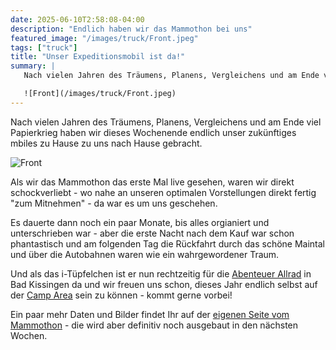 ```yaml
---
date: 2025-06-10T2:58:08-04:00
description: "Endlich haben wir das Mammothon bei uns"
featured_image: "/images/truck/Front.jpeg"
tags: ["truck"]
title: "Unser Expeditionsmobil ist da!"
summary: |
   Nach vielen Jahren des Träumens, Planens, Vergleichens und am Ende viel Papierkrieg haben wir dieses Wochenende endlich unser zukünftiges mbiles zu Hause zu uns nach Hause gebracht.

   ![Front](/images/truck/Front.jpeg)
---
```

Nach vielen Jahren des Träumens, Planens, Vergleichens und am Ende viel Papierkrieg haben wir dieses Wochenende endlich unser zukünftiges mbiles zu Hause zu uns nach Hause gebracht.

![Front](/images/truck/Front.jpeg)

Als wir das Mammothon das erste Mal live gesehen, waren wir direkt schockverliebt - wo nahe an unseren optimalen Vorstellungen direkt fertig "zum Mitnehmen" - da war es um uns geschehen. 

Es dauerte dann noch ein paar Monate, bis alles orgianiert und unterschrieben war - aber die erste Nacht nach dem Kauf war schon phantastisch und am folgenden Tag die Rückfahrt durch das schöne Maintal und über die Autobahnen waren wie ein wahrgewordener Traum.

Und als das i-Tüpfelchen ist er nun rechtzeitig für die [Abenteuer Allrad](https://www.abenteuer-allrad.de/) in Bad Kissingen da und wir freuen uns schon, dieses Jahr endlich selbst auf der [Camp Area](https://www.abenteuer-allrad.de/camp-area) sein zu können - kommt gerne vorbei!

Ein paar mehr Daten und Bilder findet Ihr auf der [eigenen Seite vom Mammothon](/vehicles/exmo/) - die wird aber definitiv noch ausgebaut in den nächsten Wochen.
